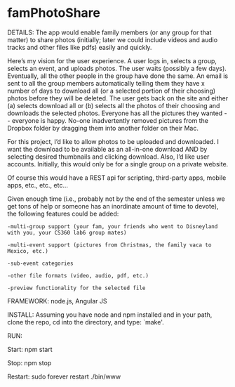 famPhotoShare
=============

DETAILS:
The app would enable family members (or any group for that matter) to share photos (initially; later we could include videos and audio tracks and other files like pdfs) easily and quickly.

Here’s my vision for the user experience.  A user logs in, selects a group, selects an event, and uploads photos.  The user waits (possibly a few days).  Eventually, all the other people in the group have done the same.  An email is sent to all the group members automatically telling them they have x number of days to download all (or a selected portion of their choosing) photos before they will be deleted.  The user gets back on the site and either (a) selects download all or (b) selects all the photos of their choosing and downloads the selected photos.  Everyone has all the pictures they wanted -- everyone is happy.  No-one inadvertently removed pictures from the Dropbox folder by dragging them into another folder on their Mac.

For this project, I’d like to allow photos to be uploaded and downloaded.  I want the download to be available as an all-in-one download AND by selecting desired thumbnails and clicking download.  Also, I’d like user accounts.  Initially, this would only be for a single group on a private website.

Of course this would have a REST api for scripting, third-party apps, mobile apps, etc., etc., etc...

Given enough time (i.e., probably not by the end of the semester unless we get tons of help or someone has an inordinate amount of time to devote), the following features could be added:

	-multi-group support (your fam, your friends who went to Disneyland with you, your CS360 lab6 group mates)
	
	-multi-event support (pictures from Christmas, the family vaca to Mexico, etc.)
	
	-sub-event categories
	
	-other file formats (video, audio, pdf, etc.)
	
	-preview functionality for the selected file
  
FRAMEWORK: node.js, Angular JS

INSTALL:  Assuming you have node and npm installed and in your path, clone the repo, cd into the directory, and type: `make'.

RUN:

Start: npm start

Stop: npm stop

Restart: sudo forever restart ./bin/www



